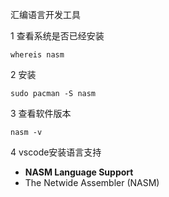 汇编语言开发工具

1 查看系统是否已经安装

```shell
whereis nasm
```

2 安装

```shell
sudo pacman -S nasm
```

3 查看软件版本

```shell
nasm -v
```

4 vscode安装语言支持

+ **NASM Language Support**
+ The Netwide Assembler (NASM)
